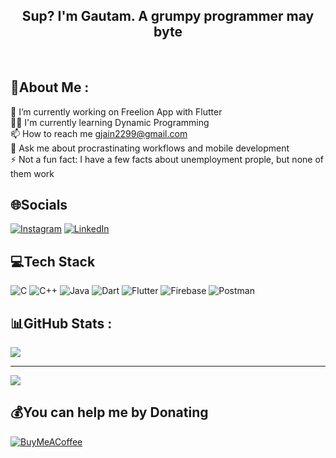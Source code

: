 <h2 align="center">Sup? I'm Gautam. A grumpy programmer may byte</h2>
<br>

## 💫About Me :
🌱 I’m currently working on Freelion App with Flutter <br />
👨‍💻 I'm currently learning Dynamic Programming <br />
📫 How to reach me gjain2299@gmail.com <br />
💬 Ask me about procrastinating workflows and mobile development <br />
⚡ Not a fun fact: I have a few facts about unemployment prople, but none of them work <br />

## 🌐Socials
[![Instagram](https://img.shields.io/badge/Instagram-%23E4405F.svg?logo=Instagram&logoColor=white)](https://instagram.com/gautam_nareliya) [![LinkedIn](https://img.shields.io/badge/LinkedIn-%230077B5.svg?logo=linkedin&logoColor=white)](https://linkedin.com/in/gautam-jain-1382011aa) 

## 💻Tech Stack
![C](https://img.shields.io/badge/c-%2300599C.svg?style=for-the-badge&logo=c&logoColor=white) 
![C++](https://img.shields.io/badge/c++-%2300599C.svg?style=for-the-badge&logo=c%2B%2B&logoColor=white) 
![Java](https://img.shields.io/badge/java-%23ED8B00.svg?style=for-the-badge&logo=java&logoColor=white) 
![Dart](https://img.shields.io/badge/dart-%230175C2.svg?style=for-the-badge&logo=dart&logoColor=white)
![Flutter](https://img.shields.io/badge/Flutter-%2302569B.svg?style=for-the-badge&logo=Flutter&logoColor=white) 
![Firebase](https://img.shields.io/badge/firebase-%23039BE5.svg?style=for-the-badge&logo=firebase) 
![Postman](https://img.shields.io/badge/Postman-FF6C37?style=for-the-badge&logo=postman&logoColor=white)

## 📊GitHub Stats :
![](https://github-readme-stats.vercel.app/api?username=gautamjain09&theme=dracula&hide_border=true&include_all_commits=false&count_private=false)<br/>

---
[![](https://visitcount.itsvg.in/api?id=gautamjain09&icon=0&color=12)](https://visitcount.itsvg.in)

  ## 💰You can help me by Donating
  [![BuyMeACoffee](https://img.shields.io/badge/Buy%20Me%20a%20Coffee-ffdd00?style=for-the-badge&logo=buy-me-a-coffee&logoColor=black)](https://buymeacoffee.com/gautamjain09) 

<!-- Proudly created with GPRM ( https://gprm.itsvg.in ) -->
  